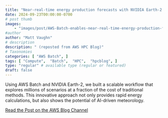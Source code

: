```yaml
---
title: "Near-real-time energy production forecasts with NVIDIA Earth-2 and AWS Batch"
date: 2024-09-23T00:00:00-0700
# post thumb
images:
    - "images/post/AWS-Batch-enables-near-real-time-energy-production-forecasts-using-NVIDIA-Earth-2-1-1120x630.png"
#author
author: "Matt Vaughn"
# description
description: " (reposted from AWS HPC Blog)"
# Taxonomies
categories: [ "AWS Batch", ]
tags: [ "Compute",  "Batch",  "HPC",  "hpcblog", ]
type: "regular" # available type (regular or featured)
draft: false
---
```


Using AWS Batch and NVIDIA Earth-2, we built a scalable workflow that explores millions of scenarios at a fraction of the cost of traditional methods. This innovative approach not only provides rapid energy calculations, but also shows the potential of AI-driven meteorology.

<a href="https://aws.amazon.com/blogs/hpc/aws-batch-enables-near-real-time-energy-production-forecasts-using-nvidia-earth-2/" class="btn btn-primary btn-lg active" role="button" aria-pressed="true" style="margin-top: 8px;">Read the Post on the AWS Blog Channel</a>